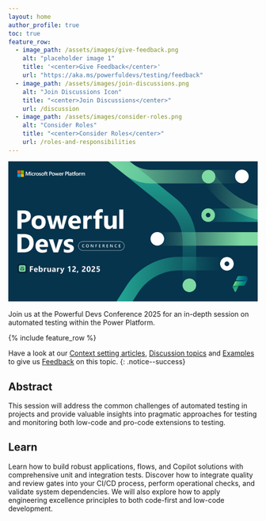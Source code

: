 ```yaml
---
layout: home
author_profile: true
toc: true
feature_row:
  - image_path: /assets/images/give-feedback.png
    alt: "placeholder image 1"
    title: '<center>Give Feedback</center>'
    url: "https://aka.ms/powerfuldevs/testing/feedback"
  - image_path: /assets/images/join-discussions.png
    alt: "Join Discussions Icon"
    title: "<center>Join Discussions</center>"
    url: /discussion
  - image_path: /assets/images/consider-roles.png
    alt: "Consider Roles"
    title: "<center>Consider Roles</center>"
    url: /roles-and-responsibilities
---
```


![PowerfulDev Conference](./PowerfulDevConference.png)

Join us at the Powerful Devs Conference 2025 for an in-depth session on automated testing within the Power Platform. 

{% include feature_row %}

Have a look at our <a href="/powerfuldev-testing/context">Context setting articles</a>, <a href="/powerfuldev-testing/discussion">Discussion topics</a> and 
<a href="/powerfuldev-testing/examples">Examples</a> to give us [Feedback](https://aka.ms/powerfuldevs/testing/feedback) on this topic.
{: .notice--success}

## Abstract

This session will address the common challenges of automated testing in projects and provide valuable insights into pragmatic approaches for testing and monitoring both low-code and pro-code extensions to testing. 

## Learn

Learn how to build robust applications, flows, and Copilot solutions with comprehensive unit and integration tests. Discover how to integrate quality and review gates into your CI/CD process, perform operational checks, and validate system dependencies. We will also explore how to apply engineering excellence principles to both code-first and low-code development.
